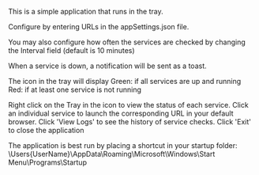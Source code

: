 This is a simple application that runs in the tray.

Configure by entering URLs in the appSettings.json file.

You may also configure how often the services are checked by changing the Interval field (default is 10 minutes)

When a service is down, a notification will be sent as a toast.

The icon in the tray will display
  Green: if all services are up and running
    Red: if at least one service is not running

Right click on the Tray in the icon to view the status of each service.
    Click an individual service to launch the corresponding URL in your default browser.
    Click 'View Logs' to see the history of service checks.
    Click 'Exit' to close the application


The application is best run by placing a shortcut in your startup folder:
    \\Users\{UserName}\AppData\Roaming\Microsoft\Windows\Start Menu\Programs\Startup

